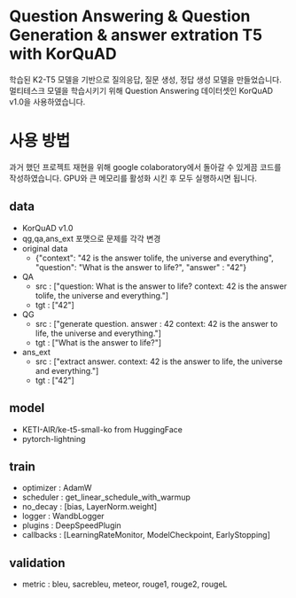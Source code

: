 # Question Answering & Question Generation & answer extration T5 with KorQuAD
학습된 K2-T5 모델을 기반으로 질의응답, 질문 생성, 정답 생성 모델을 만들었습니다. 멀티테스크 모델을 학습시키기 위해 Question Answering 데이터셋인 KorQuAD v1.0을 사용하였습니다.

# 사용 방법
과거 했던 프로젝트 재현을 위해 google colaboratory에서 돌아갈 수 있게끔 코드를 작성하였습니다.
GPU와 큰 메모리를 활성화 시킨 후 모두 실행하시면 됩니다.

## data
- KorQuAD v1.0
- qg,qa,ans_ext 포맷으로 문제를 각각 변경
- original data
  - \{\"context\": \"42 is the answer tolife, the universe and everything\", \"question\": \"What is the answer to life?\", \"answer\" : \"42\"\}
- QA
  - src : \[\"question: What is the answer to life? context: 42 is the answer tolife, the universe and everything.<EOS>\"\]
  - tgt : \[\"42<EOS>\"\]
- QG
  - src : \[\"generate question. answer : 42 context: 42 is the answer to life, the universe and everything.<EOS>\"\]
  - tgt : \[\"What is the answer to life?<EOS>\"\]
- ans_ext
  - src : \[\"extract answer. context: 42 is the answer to life, the universe and everything.<EOS>\"\]
  - tgt : \[\"42<EOS>\"\]

## model
- KETI-AIR/ke-t5-small-ko from HuggingFace
- pytorch-lightning
## train
- optimizer : AdamW
- scheduler : get_linear_schedule_with_warmup
- no_decay : [bias, LayerNorm.weight]
- logger : WandbLogger
- plugins : DeepSpeedPlugin
- callbacks : [LearningRateMonitor, ModelCheckpoint, EarlyStopping]
## validation
- metric : bleu, sacrebleu, meteor, rouge1, rouge2, rougeL
